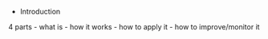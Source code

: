 - Introduction

4 parts
    - what is
    - how it works
    - how to apply it
    - how to improve/monitor it